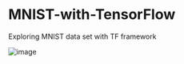 # MNIST-with-TensorFlow
Exploring MNIST data set with TF framework


![image](https://github.com/AvivSalo/MNIST-with-TensorFlow/assets/121252358/e5b2f90f-6352-43f5-9cd5-2b64452a3cbc)
